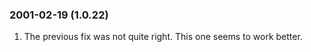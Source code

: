 ### 2001\-02\-19 (1\.0\.22\)

1. The previous fix was not quite right. This one seems to work better.




